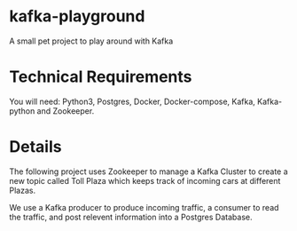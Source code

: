 # kafka-playground
A small pet project to play around with Kafka 

# Technical Requirements 
You will need: Python3, Postgres, Docker, Docker-compose, Kafka, Kafka-python and Zookeeper.

# Details 
The following project uses Zookeeper to manage a Kafka Cluster to create a new topic called Toll Plaza which keeps track of incoming cars at different Plazas.

We use a Kafka producer to produce incoming traffic, a consumer to read the traffic, and post relevent information into a Postgres Database. 
